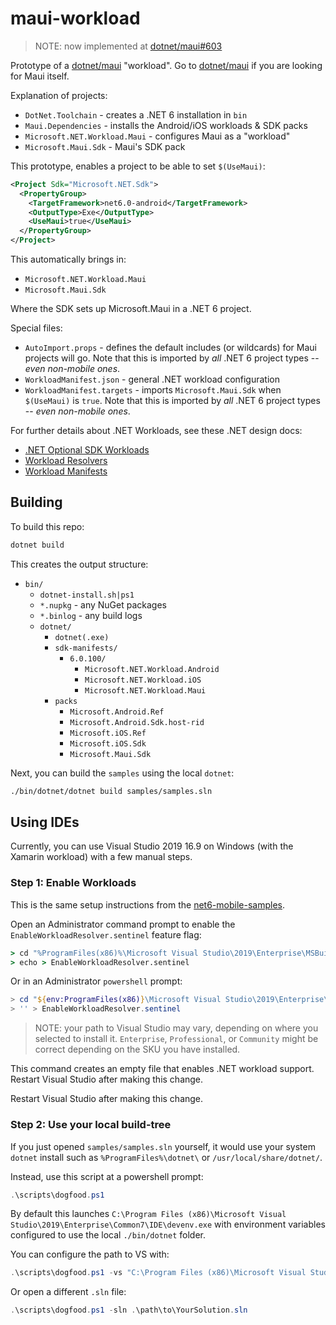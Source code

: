 # maui-workload

> NOTE: now implemented at [dotnet/maui#603](https://github.com/dotnet/maui/pull/603)

Prototype of a [dotnet/maui][maui] "workload". Go to
[dotnet/maui][maui] if you are looking for Maui itself.

Explanation of projects:

* `DotNet.Toolchain` - creates a .NET 6 installation in `bin`
* `Maui.Dependencies` - installs the Android/iOS workloads & SDK packs
* `Microsoft.NET.Workload.Maui` - configures Maui as a "workload"
* `Microsoft.Maui.Sdk` - Maui's SDK pack

This prototype, enables a project to be able to set `$(UseMaui)`:

```xml
<Project Sdk="Microsoft.NET.Sdk">
  <PropertyGroup>
    <TargetFramework>net6.0-android</TargetFramework>
    <OutputType>Exe</OutputType>
    <UseMaui>true</UseMaui>
  </PropertyGroup>
</Project>
```

This automatically brings in:

* `Microsoft.NET.Workload.Maui`
* `Microsoft.Maui.Sdk`

Where the SDK sets up Microsoft.Maui in a .NET 6 project.

Special files:

* `AutoImport.props` - defines the default includes (or wildcards) for
  Maui projects will go. Note that this is imported by *all* .NET 6
  project types -- *even non-mobile ones*.
* `WorkloadManifest.json` - general .NET workload configuration
* `WorkloadManifest.targets` - imports `Microsoft.Maui.Sdk` when
  `$(UseMaui)` is `true`. Note that this is imported by *all* .NET 6
  project types -- *even non-mobile ones*.

For further details about .NET Workloads, see these .NET design docs:

* [.NET Optional SDK Workloads](https://github.com/dotnet/designs/blob/main/accepted/2020/workloads/workloads.md)
* [Workload Resolvers](https://github.com/dotnet/designs/blob/main/accepted/2020/workloads/workload-resolvers.md)
* [Workload Manifests](https://github.com/dotnet/designs/pull/120/files)

[maui]: https://github.com/dotnet/maui

## Building

To build this repo:

```bash
dotnet build
```

This creates the output structure:

* `bin/`
  * `dotnet-install.sh|ps1`
  * `*.nupkg` - any NuGet packages
  * `*.binlog` - any build logs
  * `dotnet/`
    * `dotnet(.exe)`
    * `sdk-manifests/`
      * `6.0.100/`
        * `Microsoft.NET.Workload.Android`
        * `Microsoft.NET.Workload.iOS`
        * `Microsoft.NET.Workload.Maui`
    * `packs`
      * `Microsoft.Android.Ref`
      * `Microsoft.Android.Sdk.host-rid`
      * `Microsoft.iOS.Ref`
      * `Microsoft.iOS.Sdk`
      * `Microsoft.Maui.Sdk`

Next, you can build the `samples` using the local `dotnet`:

```bash
./bin/dotnet/dotnet build samples/samples.sln
```

## Using IDEs

Currently, you can use Visual Studio 2019 16.9 on Windows
(with the Xamarin workload) with a few manual steps.

### Step 1: Enable Workloads

This is the same setup instructions from the
[net6-mobile-samples][net6-mobile-samples-ides].

Open an Administrator command prompt to enable the
`EnableWorkloadResolver.sentinel` feature flag:

```cmd
> cd "%ProgramFiles(x86)%\Microsoft Visual Studio\2019\Enterprise\MSBuild\Current\Bin\SdkResolvers\Microsoft.DotNet.MSBuildSdkResolver"
> echo > EnableWorkloadResolver.sentinel
```

Or in an Administrator `powershell` prompt:

```powershell
> cd "${env:ProgramFiles(x86)}\Microsoft Visual Studio\2019\Enterprise\MSBuild\Current\Bin\SdkResolvers\Microsoft.DotNet.MSBuildSdkResolver"
> '' > EnableWorkloadResolver.sentinel
```

> NOTE: your path to Visual Studio may vary, depending on where you
> selected to install it. `Enterprise`, `Professional`, or `Community`
> might be correct depending on the SKU you have installed.

This command creates an empty file that enables .NET workload support.
Restart Visual Studio after making this change.

Restart Visual Studio after making this change.

[net6-mobile-samples-ides]: https://github.com/dotnet/net6-mobile-samples#using-ides

### Step 2: Use your local build-tree

If you just opened `samples/samples.sln` yourself, it would use your
system `dotnet` install such as `%ProgramFiles%\dotnet\` or
`/usr/local/share/dotnet/`.

Instead, use this script at a powershell prompt:

```powershell
.\scripts\dogfood.ps1
```

By default this launches `C:\Program Files (x86)\Microsoft Visual
Studio\2019\Enterprise\Common7\IDE\devenv.exe` with environment
variables configured to use the local `./bin/dotnet` folder.

You can configure the path to VS with:

```powershell
.\scripts\dogfood.ps1 -vs "C:\Program Files (x86)\Microsoft Visual Studio\2019\Community\Common7\IDE\devenv.exe"
```

Or open a different `.sln` file:

```powershell
.\scripts\dogfood.ps1 -sln .\path\to\YourSolution.sln
```
